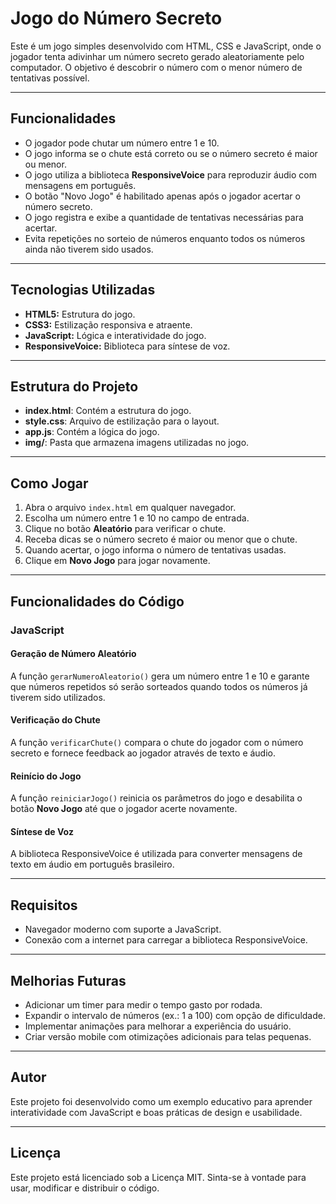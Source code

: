 # Jogo do Número Secreto

Este é um jogo simples desenvolvido com HTML, CSS e JavaScript, onde o jogador tenta adivinhar um número secreto gerado aleatoriamente pelo computador. O objetivo é descobrir o número com o menor número de tentativas possível.

---

## Funcionalidades

- O jogador pode chutar um número entre 1 e 10.
- O jogo informa se o chute está correto ou se o número secreto é maior ou menor.
- O jogo utiliza a biblioteca **ResponsiveVoice** para reproduzir áudio com mensagens em português.
- O botão "Novo Jogo" é habilitado apenas após o jogador acertar o número secreto.
- O jogo registra e exibe a quantidade de tentativas necessárias para acertar.
- Evita repetições no sorteio de números enquanto todos os números ainda não tiverem sido usados.

---

## Tecnologias Utilizadas

- **HTML5:** Estrutura do jogo.
- **CSS3:** Estilização responsiva e atraente.
- **JavaScript:** Lógica e interatividade do jogo.
- **ResponsiveVoice:** Biblioteca para síntese de voz.

---

## Estrutura do Projeto

- **index.html**: Contém a estrutura do jogo.
- **style.css**: Arquivo de estilização para o layout.
- **app.js**: Contém a lógica do jogo.
- **img/**: Pasta que armazena imagens utilizadas no jogo.

---

## Como Jogar

1. Abra o arquivo `index.html` em qualquer navegador.
2. Escolha um número entre 1 e 10 no campo de entrada.
3. Clique no botão **Aleatório** para verificar o chute.
4. Receba dicas se o número secreto é maior ou menor que o chute.
5. Quando acertar, o jogo informa o número de tentativas usadas.
6. Clique em **Novo Jogo** para jogar novamente.

---

## Funcionalidades do Código

### JavaScript

#### Geração de Número Aleatório
A função `gerarNumeroAleatorio()` gera um número entre 1 e 10 e garante que números repetidos só serão sorteados quando todos os números já tiverem sido utilizados.

#### Verificação do Chute
A função `verificarChute()` compara o chute do jogador com o número secreto e fornece feedback ao jogador através de texto e áudio.

#### Reinício do Jogo
A função `reiniciarJogo()` reinicia os parâmetros do jogo e desabilita o botão **Novo Jogo** até que o jogador acerte novamente.

#### Síntese de Voz
A biblioteca ResponsiveVoice é utilizada para converter mensagens de texto em áudio em português brasileiro.

---

## Requisitos

- Navegador moderno com suporte a JavaScript.
- Conexão com a internet para carregar a biblioteca ResponsiveVoice.

---

## Melhorias Futuras

- Adicionar um timer para medir o tempo gasto por rodada.
- Expandir o intervalo de números (ex.: 1 a 100) com opção de dificuldade.
- Implementar animações para melhorar a experiência do usuário.
- Criar versão mobile com otimizações adicionais para telas pequenas.

---

## Autor

Este projeto foi desenvolvido como um exemplo educativo para aprender interatividade com JavaScript e boas práticas de design e usabilidade.

---

## Licença

Este projeto está licenciado sob a Licença MIT. Sinta-se à vontade para usar, modificar e distribuir o código.

